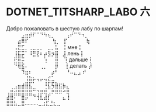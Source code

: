 # DOTNET_TITSHARP_LABO 六
Добро пожаловать в шестую лабу по шарпам! <br/>
⠀⠀⠀⠀⣠⣶⡾⠏⠉⠙⠳⢦⡀⠀⠀⠀⢠⠞⠉⠙⠲⡀⠀<br/>
⠀⠀⠀⣴⠿⠏⠀⠀⠀⠀⠀⠀ ⢳⡀⠀⡏⠀⠀⠀⠀⠀⢷<br/>
⠀⠀⢠⣟⣋⡀⢀⣀⣀⡀⠀⣀⡀⣧⠀⢸  мне  ⡇<br/>
⠀⠀⢸⣯⡭⠁⠸⣛⣟⠆⡴⣻⡲⣿⠀⣸ лень  ⡇<br/>
⠀⠀⣟⣿⡭⠀⠀⠀⠀⠀⢱⠀⠀⣿⠀ ⢹ дальше ⡇<br/>
⠀⠀⠙⢿⣯⠄⠀⠀⠀⢀⡀⠀⠀⡿⠀⠀⡇делать ⡼<br/>
⠀⠀⠀⠀⠹⣶⠆⠀⠀⠀⠀⠀⡴⠃⠀⠀⠘⠤⣄⣠  ⠞⠀<br/>
⠀⠀⠀⠀⠀⢸⣷⡦⢤⡤⢤⣞⣁⠀⠀⠀⠀⠀⠀⠀⠀⠀⠀<br/>
⠀⠀⢀⣤⣴⣿⣏⠁⠀⠀⠸⣏⢯⣷⣖⣦⡀⠀⠀⠀⠀⠀⠀<br/>
⢀⣾⣽⣿⣿⣿⣿⠛⢲⣶⣾⢉⡷⣿⣿⠵⣿⠀⠀⠀⠀⠀⠀<br/>
⣼⣿⠍⠉⣿⡭⠉⠙⢺⣇⣼⡏⠀⠀⠀⣄⢸⠀⠀⠀⠀⠀⠀<br/>
⣿⣿⣧⣀⣿………⣀⣰⣏⣘⣆⣀⠀⠀<br/>
